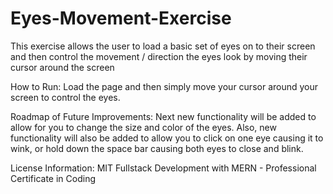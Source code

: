 # Eyes-Movement-Exercise
This exercise allows the user to load a basic set of eyes on to their screen and then control the movement / direction the eyes look by moving their cursor around the screen

How to Run: Load the page and then simply move your cursor around your screen to control the eyes.

Roadmap of Future Improvements: Next new functionality will be added to allow for you to change the size and color of the eyes. Also, new functionality will also be added to allow you to click on one eye causing it to wink, or hold down the space bar causing both eyes to close and blink.

License Information: MIT Fullstack Development with MERN - Professional Certificate in Coding

